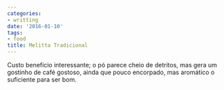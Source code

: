 ```yaml
---
categories:
- writting
date: '2016-01-10'
tags:
- food
title: Melitta Tradicional
---
```


Custo benefício interessante; o pó parece cheio de detritos, mas gera um gostinho de café gostoso, ainda que pouco encorpado, mas aromático o suficiente para ser bom.